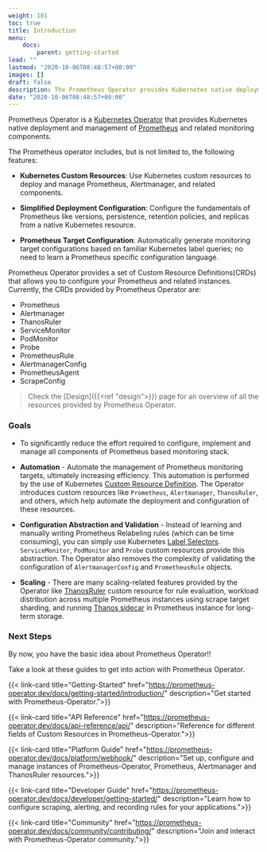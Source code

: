 ```yaml
---
weight: 101
toc: true
title: Introduction
menu:
    docs:
        parent: getting-started
lead: ""
lastmod: "2020-10-06T08:48:57+00:00"
images: []
draft: false
description: The Prometheus Operator provides Kubernetes native deployment and management of Prometheus and related monitoring components
date: "2020-10-06T08:48:57+00:00"
---
```


Prometheus Operator is a [Kubernetes Operator](https://github.com/cncf/tag-app-delivery/blob/main/operator-wg/whitepaper/Operator-WhitePaper_v1-0.md#foundation) that provides Kubernetes native deployment and management of [Prometheus](https://prometheus.io/) and related monitoring components.

The Prometheus operator includes, but is not limited to, the following features:

- **Kubernetes Custom Resources**: Use Kubernetes custom resources to deploy and manage Prometheus, Alertmanager, and related components.

- **Simplified Deployment Configuration**: Configure the fundamentals of Prometheus like versions, persistence, retention policies, and replicas from a native Kubernetes resource.

- **Prometheus Target Configuration**: Automatically generate monitoring target configurations based on familiar Kubernetes label queries; no need to learn a Prometheus specific configuration language.

Prometheus Operator provides a set of Custom Resource Definitions(CRDs) that allows you to configure your Prometheus and related instances. Currently, the CRDs provided by Prometheus Operator are:

- Prometheus
- Alertmanager
- ThanosRuler
- ServiceMonitor
- PodMonitor
- Probe
- PrometheusRule
- AlertmanagerConfig
- PrometheusAgent
- ScrapeConfig

> Check the [Design]({{<ref "design">}}) page for an overview of all the resources provided by Prometheus Operator.

### Goals

- To significantly reduce the effort required to configure, implement and manage all components of Prometheus based monitoring stack.

- **Automation** - Automate the management of Prometheus monitoring targets, ultimately increasing efficiency. This automation is performed by the use of Kubernetes [Custom Resource Definition](https://kubernetes.io/docs/tasks/extend-kubernetes/custom-resources/custom-resource-definitions/). The Operator introduces custom resources like `Prometheus`, `Alertmanager`, `ThanosRuler`, and others, which help automate the deployment and configuration of these resources.

- **Configuration Abstraction and Validation** - Instead of learning and manually writing Prometheus Relabeling rules (which can be time consuming), you can simply use Kubernetes [Label Selectors](https://kubernetes.io/docs/concepts/overview/working-with-objects/labels/#label-selectors). `ServiceMonitor`, `PodMonitor` and `Probe` custom resources provide this abstraction. The Operator also removes the complexity of validating the configuration of `AlertmanagerConfig` and `PrometheusRule` objects.

- **Scaling** - There are many scaling-related features provided by the Operator like [ThanosRuler](https://prometheus-operator.dev/docs/platform/thanos/#thanos-ruler) custom resource for rule evaluation, workload distribution across multiple Prometheus instances using scrape target sharding, and running [Thanos sidecar](https://thanos.io/v0.4/components/sidecar/) in Prometheus instance for long-term storage.

### Next Steps

By now, you have the basic idea about Prometheus Operator!!

Take a look at these guides to get into action with Prometheus Operator.

<!-- Getting-Started -->

{{<
link-card title="Getting-Started" href="https://prometheus-operator.dev/docs/getting-started/introduction/" description="Get started with Prometheus-Operator.">}}

<!-- API -->

{{<
link-card title="API Reference" href="https://prometheus-operator.dev/docs/api-reference/api/" description="Reference for different fields of Custom Resources in Prometheus-Operator.">}}

<!-- Platform Guide -->

{{<
link-card title="Platform Guide" href="https://prometheus-operator.dev/docs/platform/webhook/" description="Set up, configure and manage instances of Prometheus-Operator, Prometheus, Alertmanager and ThanosRuler resources.">}}

<!-- Developer Guide -->

{{<
link-card title="Developer Guide" href="https://prometheus-operator.dev/docs/developer/getting-started/" description="Learn how to configure scraping, alerting, and recording rules for your applications.">}}

<!-- Community -->

{{<
link-card title="Community" href="https://prometheus-operator.dev/docs/community/contributing/" description="Join and interact with Prometheus-Operator community.">}}
